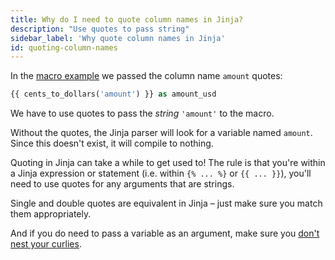 ```yaml
---
title: Why do I need to quote column names in Jinja?
description: "Use quotes to pass string"
sidebar_label: 'Why quote column names in Jinja'
id: quoting-column-names
---
```


In the [macro example](/docs/build/jinja-macros#macros) we passed the column name `amount` quotes:

```sql
{{ cents_to_dollars('amount') }} as amount_usd
```

We have to use quotes to pass the _string_ `'amount'` to the macro.

Without the quotes, the Jinja parser will look for a variable named `amount`. Since this doesn't exist, it will compile to nothing.

Quoting in Jinja can take a while to get used to! The rule is that you're within a Jinja expression or statement (i.e. within `{% ... %}` or `{{ ... }}`), you'll need to use quotes for any arguments that are strings.

Single and double quotes are equivalent in Jinja – just make sure you match them appropriately.

And if you do need to pass a variable as an argument, make sure you [don't nest your curlies](/best-practices/dont-nest-your-curlies).
